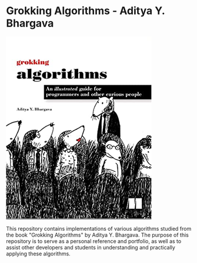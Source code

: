 # Grokking Algorithms - Aditya Y. Bhargava
![Grokking Algorithms Cover](images/grokking_algorithms.png)
<p>This repository contains implementations of various algorithms studied from the book "Grokking Algorithms" by Aditya Y. Bhargava. The purpose of this repository is to serve as a personal reference and portfolio, as well as to assist other developers and students in understanding and practically applying these algorithms.</p>
